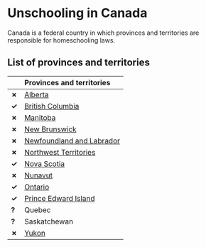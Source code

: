 # Unschooling in Canada

Canada is a federal country in which provinces and territories are responsible for homeschooling laws.

## List of provinces and territories

| | Provinces and territories |
| - | :------ |
| __✗__ | [Alberta](Alberta.md) |
| __✓__ | [British Columbia](British-Columbia.md) |
| __✗__ | [Manitoba](Manitoba.md) |
| __✗__ | [New Brunswick](New-Brunswick.md) |
| __✗__ | [Newfoundland and Labrador](Newfoundland-and-Labrador.md) |
| __✗__ | [Northwest Territories](Northwest-Territories.md) |
| __✓__ | [Nova Scotia](Nova-Scotia.md) |
| __✗__ | [Nunavut](Nunavut.md) |
| __✓__ | [Ontario](Ontario.md) |
| __✓__ | [Prince Edward Island](Prince-Edward-Island.md) |
| __?__ | Quebec |
| __?__ | Saskatchewan |
| __✗__ | [Yukon](Yukon.md) |
